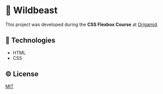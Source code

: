 # 🐺 Wildbeast

This project was developed during the **CSS Flexbox Course** at [Origamid](https://www.origamid.com/curso/css-grid-layout/).

## 🔻 Technologies
- HTML
- CSS

## © License
[MIT](https://github.com/diegovianaf/orig-wildbeast/blob/main/LICENSE)

